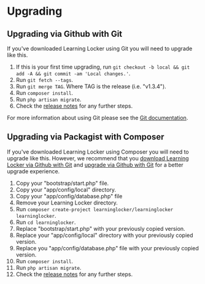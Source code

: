 ---
---

# Upgrading

## Upgrading via Github with Git
If you've downloaded Learning Locker using Git you will need to upgrade like this.

1. If this is your first time upgrading, run `git checkout -b local && git add -A && git commit -am 'Local changes.'`.
2. Run `git fetch --tags`.
3. Run `git merge TAG`. Where TAG is the release (i.e. "v1.3.4").
4. Run `composer install`.
5. Run `php artisan migrate`.
6. Check the [release notes](https://github.com/LearningLocker/learninglocker/releases) for any further steps.

For more information about using Git please see the [Git documentation](http://git-scm.com/).

## Upgrading via Packagist with Composer
If you've downloaded Learning Locker using Composer you will need to upgrade like this. However, we recommend that you [download Learning Locker via Github with Git](../installation/#download-and-install) and [upgrade via Github with Git](#upgrading-via-github-with-git) for a better upgrade experience.

1. Copy your "bootstrap/start.php" file.
2. Copy your "app/config/local" directory.
3. Copy your "app/config/database.php" file
4. Remove your Learning Locker directory.
5. Run `composer create-project learninglocker/learninglocker learninglocker`.
6. Run `cd learninglocker`.
7. Replace "bootstrap/start.php" with your previously copied version.
8. Replace your "app/config/local" directory with your previously copied version.
9. Replace you "app/config/database.php" file with your previously copied version.
10. Run `composer install`.
11. Run `php artisan migrate`.
12. Check the [release notes](https://github.com/LearningLocker/learninglocker/releases) for any further steps.
